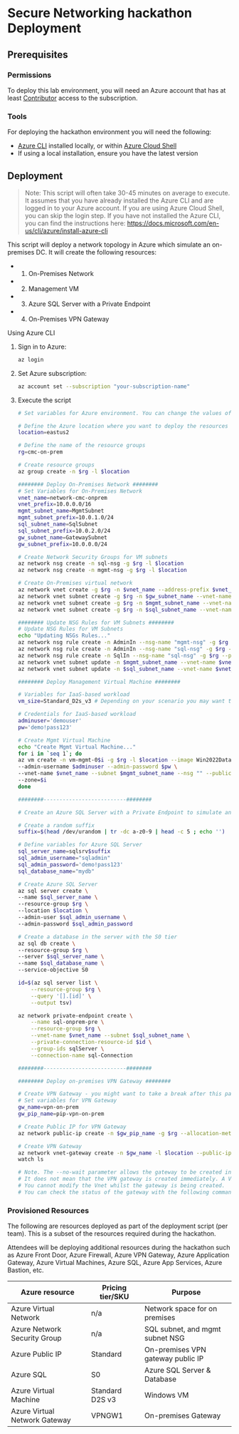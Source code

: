# Secure Networking hackathon Deployment

## Prerequisites

### Permissions

To deploy this lab environment, you will need an Azure account that has at least [Contributor](https://docs.microsoft.com/azure/role-based-access-control/built-in-roles#contributor) access to the subscription.

### Tools

For deploying the hackathon environment you will need the following:

- [Azure CLI](https://learn.microsoft.com/cli/azure/install-azure-cli) installed locally, or within [Azure Cloud Shell](https://learn.microsoft.com/azure/cloud-shell/overview)
- If using a local installation, ensure you have the latest version

## Deployment

> Note: This script will often take 30-45 minutes on average to execute. It assumes that you have already installed the Azure CLI and are logged in to your Azure account. If you are using Azure Cloud Shell, you can skip the login step. If you have not installed the Azure CLI, you can find the instructions here: https://docs.microsoft.com/en-us/cli/azure/install-azure-cli

This script will deploy a network topology in Azure which simulate an on-premises DC. It will create the following resources:
- 1. On-Premises Network
- 2. Management VM
- 3. Azure SQL Server with a Private Endpoint
- 4. On-Premises VPN Gateway

Using Azure CLI

1.  Sign in to Azure:

    ```sh
    az login
    ```

2.  Set Azure subscription:

    ```sh
    az account set --subscription "your-subscription-name"
    ```

3. Execute the script

    ```sh
    # Set variables for Azure environment. You can change the values of these variables to suit your environment.

    # Define the Azure location where you want to deploy the resources
    location=eastus2

    # Define the name of the resource groups
    rg=cmc-on-prem

    # Create resource groups
    az group create -n $rg -l $location

    ######## Deploy On-Premises Network ########
    # Set Variables for On-Premises Network
    vnet_name=network-cmc-onprem
    vnet_prefix=10.0.0.0/16
    mgmt_subnet_name=MgmtSubnet
    mgmt_subnet_prefix=10.0.1.0/24
    sql_subnet_name=SqlSubnet
    sql_subnet_prefix=10.0.2.0/24
    gw_subnet_name=GatewaySubnet
    gw_subnet_prefix=10.0.0.0/24

    # Create Network Security Groups for VM subnets
    az network nsg create -n sql-nsg -g $rg -l $location
    az network nsg create -n mgmt-nsg -g $rg -l $location

    # Create On-Premises virtual network
    az network vnet create -g $rg -n $vnet_name --address-prefix $vnet_prefix -l $location
    az network vnet subnet create -g $rg -n $gw_subnet_name --vnet-name $vnet_name --address-prefix $gw_subnet_prefix
    az network vnet subnet create -g $rg -n $mgmt_subnet_name --vnet-name $vnet_name --address-prefix $mgmt_subnet_prefix --network-security-group mgmt-nsg
    az network vnet subnet create -g $rg -n $sql_subnet_name --vnet-name $vnet_name --address-prefix $sql_subnet_prefix --network-security-group sql-nsg

    ######## Update NSG Rules for VM Subnets ########
    # Update NSG Rules for VM Subnets
    echo "Updating NSGs Rules..."
    az network nsg rule create -n AdminIn --nsg-name "mgmt-nsg" -g $rg --priority 1000 --destination-port-ranges 22 3389 --access Allow --protocol Tcp -o none
    az network nsg rule create -n AdminIn --nsg-name "sql-nsg" -g $rg --priority 1000 --destination-port-ranges 22 3389 --access Allow --protocol Tcp -o none
    az network nsg rule create -n SqlIn --nsg-name "sql-nsg" -g $rg --priority 1010 --destination-port-ranges 1433 --access Allow --protocol Tcp -o none
    az network vnet subnet update -n $mgmt_subnet_name --vnet-name $vnet_name -g $rg --network-security-group mgmt-nsg -o none
    az network vnet subnet update -n $sql_subnet_name --vnet-name $vnet_name -g $rg --network-security-group sql-nsg -o none

    ######## Deploy Management Virtual Machine ########

    # Variables for IaaS-based workload
    vm_size=Standard_D2s_v3 # Depending on your scenario you may want to use a different VM size

    # Credentials for IaaS-based workload
    adminuser='demouser'
    pw='demo!pass123'

    # Create Mgmt Virtual Machine
    echo "Create Mgmt Virtual Machine..."
    for i in `seq 1`; do
    az vm create -n vm-mgmt-0$i -g $rg -l $location --image Win2022Datacenter --size $vm_size \
    --admin-username $adminuser --admin-password $pw \
    --vnet-name $vnet_name --subnet $mgmt_subnet_name --nsg "" --public-ip-address "" \
    --zone=$i
    done

    ########--------------------------########

    # Create an Azure SQL Server with a Private Endpoint to simulate an on-premises SQL Server

    # Create a random suffix
    suffix=$(head /dev/urandom | tr -dc a-z0-9 | head -c 5 ; echo '')

    # Define variables for Azure SQL Server
    sql_server_name=sqlsrv$suffix
    sql_admin_username="sqladmin"
    sql_admin_password='demo!pass123'
    sql_database_name="mydb"

    # Create Azure SQL Server
    az sql server create \
    --name $sql_server_name \
    --resource-group $rg \
    --location $location \
    --admin-user $sql_admin_username \
    --admin-password $sql_admin_password

    # Create a database in the server with the S0 tier
    az sql db create \
    --resource-group $rg \
    --server $sql_server_name \
    --name $sql_database_name \
    --service-objective S0

    id=$(az sql server list \
        --resource-group $rg \
        --query '[].[id]' \
        --output tsv)

    az network private-endpoint create \
        --name sql-onprem-pre \
        --resource-group $rg \
        --vnet-name $vnet_name --subnet $sql_subnet_name \
        --private-connection-resource-id $id \
        --group-ids sqlServer \
        --connection-name sql-Connection

    ########--------------------------########

    ######## Deploy on-premises VPN Gateway ########

    # Create VPN Gateway - you might want to take a break after this part - est. provisioning time is 30-40mins.
    # Set variables for VPN Gateway
    gw_name=vpn-on-prem
    gw_pip_name=pip-vpn-on-prem

    # Create Public IP for VPN Gateway
    az network public-ip create -n $gw_pip_name -g $rg --allocation-method Static

    # Create VPN Gateway
    az network vnet-gateway create -n $gw_name -l $location --public-ip-address $gw_pip_name -g $rg --vnet $vnet_name --gateway-type Vpn --sku VpnGw1 --vpn-type RouteBased --no-wait
    watch ls

    # Note. The --no-wait parameter allows the gateway to be created in the background.
    # It does not mean that the VPN gateway is created immediately. A VPN gateway can take 45 minutes or more to create. 
    # You cannot modify the Vnet whilst the gateway is being created.
    # You can check the status of the gateway with the following command: az network vnet-gateway list -g $rg -o table
    ```
   
### Provisioned Resources

The following are resources deployed as part of the deployment script (per team). This is a subset of the resources required during the hackathon.

Attendees will be deploying additional resources during the hackathon such as Azure Front Door, Azure Firewall, Azure VPN Gateway, Azure Application Gateway, Azure Virtual Machines, Azure SQL, Azure App Services, Azure Bastion, etc.

| Azure resource                | Pricing tier/SKU | Purpose                                          |
| ----------------------------- | ---------------- | ------------------------------------------------ |
| Azure Virtual Network         | n/a              | Network space for on premises                    |
| Azure Network Security Group  | n/a              | SQL subnet, and mgmt subnet NSG                  |
| Azure Public IP               | Standard         | On-premises VPN gateway public IP                |
| Azure SQL                     | S0               | Azure SQL Server & Database                      |
| Azure Virtual Machine         | Standard D2S v3  | Windows VM                                       |
| Azure Virtual Network Gateway | VPNGW1           | On-premises Gateway                              |
